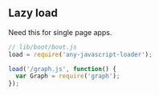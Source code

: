 
## Lazy load

Need this for single page apps.

```js
// lib/boot/boot.js
load = require('any-javascript-loader');

load('/graph.js', function() {
  var Graph = require('graph');
});
```



